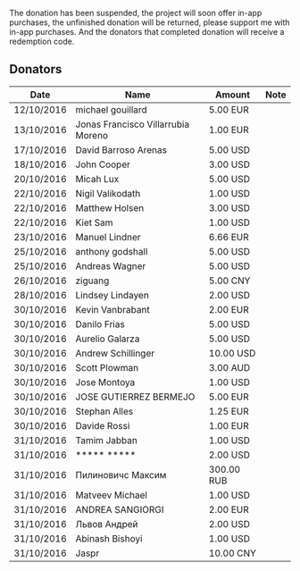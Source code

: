The donation has been suspended, the project will soon offer in-app purchases, the unfinished donation will be returned, please support me with in-app purchases. And the donators that completed donation will receive a redemption code.

## Donators

| Date       | Name                               | Amount   | Note |
| ---------- | ---------------------------------- | -------- | ---- |
| 12/10/2016 | michael gouillard                  | 5.00 EUR |      |
| 13/10/2016 | Jonas Francisco Villarrubia Moreno | 1.00 EUR |      |
| 17/10/2016 | David Barroso Arenas               | 5.00 USD |      |
| 18/10/2016 | John Cooper                        | 3.00 USD |      |
| 20/10/2016 | Micah Lux                          | 5.00 USD |      |
| 22/10/2016 | Nigil Valikodath                   | 1.00 USD |      |
| 22/10/2016 | Matthew Holsen                     | 3.00 USD |      |
| 22/10/2016 | Kiet Sam                           | 1.00 USD |      |
| 23/10/2016 | Manuel Lindner                     | 6.66 EUR |      |
| 25/10/2016 | anthony godshall                   | 5.00 USD |      |
| 25/10/2016 | Andreas Wagner                     | 5.00 USD |      |
| 26/10/2016 | ziguang                            | 5.00 CNY |      |
| 28/10/2016 | Lindsey Lindayen                   | 2.00 USD |      |
| 30/10/2016 | Kevin Vanbrabant                   | 2.00 EUR |      |
| 30/10/2016 | Danilo Frias                       | 5.00 USD |      |
| 30/10/2016 | Aurelio Galarza                    | 5.00 USD |      |
| 30/10/2016 | Andrew Schillinger                 | 10.00 USD |      |
| 30/10/2016 | Scott Plowman                      | 3.00 AUD |      |
| 30/10/2016 | Jose Montoya                       | 1.00 USD |      |
| 30/10/2016 | JOSE GUTIERREZ BERMEJO             | 5.00 EUR |      |
| 30/10/2016 | Stephan Alles                      | 1.25 EUR |      |
| 30/10/2016 | Davide Rossi                       | 1.00 EUR |      |
| 31/10/2016 | Tamim Jabban                       | 1.00 USD |      |
| 31/10/2016 | \*\*\*\*\* \*\*\*\*\*              | 2.00 USD |      |
| 31/10/2016 | Пилиновичс Максим                  | 300.00 RUB |      |
| 31/10/2016 | Matveev Michael                    | 1.00 USD |      |
| 31/10/2016 | ANDREA SANGIORGI                   | 2.00 EUR |      |
| 31/10/2016 | Львов Андрей                       | 2.00 USD |      |
| 31/10/2016 | Abinash Bishoyi                    | 1.00 USD |      |
| 31/10/2016 | Jaspr                              | 10.00 CNY |      |
